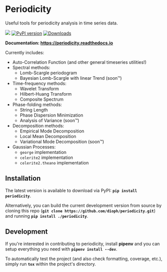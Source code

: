 # Periodicity

Useful tools for periodicity analysis in time series data.

[![](https://github.com/dioph/periodicity/workflows/CI/badge.svg)](https://github.com/dioph/periodicity/actions?query=branch%3Amaster)
[![PyPI version](https://badge.fury.io/py/periodicity.svg)](https://badge.fury.io/py/periodicity)
[![Downloads](https://pepy.tech/badge/periodicity)](https://pepy.tech/project/periodicity)

__Documentation: https://periodicity.readthedocs.io__

Currently includes:
* Auto-Correlation Function (and other general timeseries utilities!)
* Spectral methods:
    * Lomb-Scargle periodogram
    * Bayesian Lomb-Scargle with linear Trend (soon™)
* Time-frequency methods:
    * Wavelet Transform
    * Hilbert-Huang Transform
    * Composite Spectrum
* Phase-folding methods:
    * String Length
    * Phase Dispersion Minimization
    * Analysis of Variance (soon™)
* Decomposition methods:
    * Empirical Mode Decomposition
    * Local Mean Decomposition
    * Variational Mode Decomposition (soon™)
* Gaussian Processes:
    * `george` implementation
    * `celerite2` implementation
    * `celerite2.theano` implementation

## Installation

The latest version is available to download via PyPI: __`pip install periodicity`__.

Alternatively, you can build the current development version from source by cloning this repo (__`git clone https://github.com/dioph/periodicity.git`__) and running __`pip install ./periodicity`__.

## Development

If you're interested in contributing to periodicity, install __pipenv__ and you can setup everything you need with __`pipenv install --dev`__.

To automatically test the project (and also check formatting, coverage, etc.), simply run __`tox`__ within the project's directory.